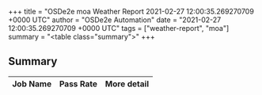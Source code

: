 +++
title = "OSDe2e moa Weather Report 2021-02-27 12:00:35.269270709 +0000 UTC"
author = "OSDe2e Automation"
date = "2021-02-27 12:00:35.269270709 +0000 UTC"
tags = ["weather-report", "moa"]
summary = "<table class=\"summary\"></table>"
+++
## Summary

| Job Name | Pass Rate | More detail |
|----------|-----------|-------------|



